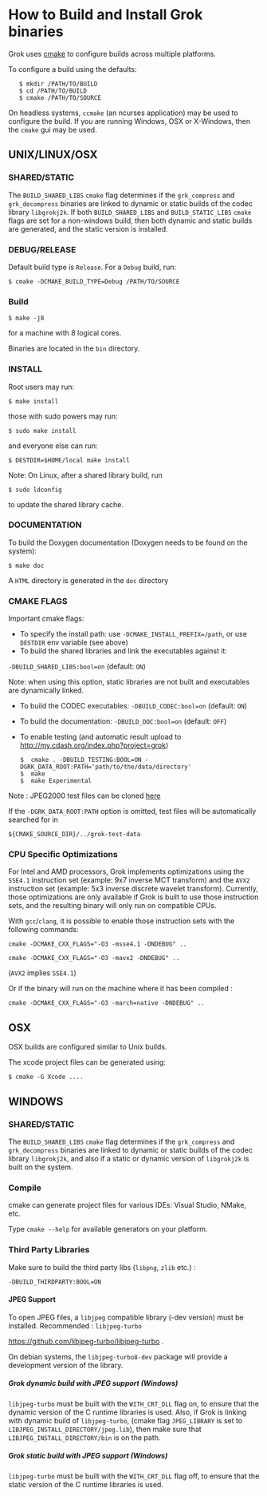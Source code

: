 # How to Build and Install Grok binaries

Grok uses [cmake](www.cmake.org) to configure builds across multiple platforms.

To configure a build using the defaults:

```
   $ mkdir /PATH/TO/BUILD
   $ cd /PATH/TO/BUILD
   $ cmake /PATH/TO/SOURCE
```

On headless systems, `ccmake` (an ncurses application) may be used to configure the build.
If you are running Windows, OSX or X-Windows, then the `cmake` gui may be used.


## UNIX/LINUX/OSX

### SHARED/STATIC

The `BUILD_SHARED_LIBS` `cmake` flag determines if the `grk_compress` and `grk_decompress` binaries are
linked to dynamic or static builds of the codec library `libgrokj2k`. If both `BUILD_SHARED_LIBS`
and `BUILD_STATIC_LIBS` `cmake` flags are set for a non-windows build, then both dynamic and static builds are generated,
and the static version is installed.


### DEBUG/RELEASE

Default build type is `Release`. For a `Debug` build, run:

`$ cmake -DCMAKE_BUILD_TYPE=Debug /PATH/TO/SOURCE`

### Build

`$ make -j8`

for a machine with 8 logical cores.

Binaries are located in the `bin` directory.

### INSTALL

Root users may run:

`$ make install`

those with sudo powers may run:

`$ sudo make install`

and everyone else can run:

`$ DESTDIR=$HOME/local make install`

Note: On Linux, after a shared library build, run

`$ sudo ldconfig`

to update the shared library cache.

### DOCUMENTATION

To build the Doxygen documentation (Doxygen needs to be found on the system):

`$ make doc`

A `HTML` directory is generated in the `doc` directory

### CMAKE FLAGS

Important cmake flags:

* To specify the install path: use `-DCMAKE_INSTALL_PREFIX=/path`, or use `DESTDIR` env variable (see above)
* To build the shared libraries and link the executables against it:

 `-DBUILD_SHARED_LIBS:bool=on` (default: `ON`)

  Note: when using this option, static libraries are not built and executables are dynamically linked.
* To build the CODEC executables: `-DBUILD_CODEC:bool=on` (default: `ON`)
* To build the documentation: `-DBUILD_DOC:bool=on` (default: `OFF`)
* To enable testing (and automatic result upload to http://my.cdash.org/index.php?project=grok)

      $  cmake . -DBUILD_TESTING:BOOL=ON -DGRK_DATA_ROOT:PATH='path/to/the/data/directory'
      $  make
      $  make Experimental

Note : JPEG2000 test files can be cloned [here](https://github.com/GrokImageCompression/grok-test-data.git)


If the `-DGRK_DATA_ROOT:PATH` option is omitted, test files will be automatically searched for in

 `${CMAKE_SOURCE_DIR}/../grok-test-data`


### CPU Specific Optimizations

For Intel and AMD processors, Grok implements optimizations using the `SSE4.1`
instruction set (example: 9x7 inverse MCT transform) and the `AVX2`
instruction set (example: 5x3 inverse discrete wavelet transform).
Currently, those optimizations are only available if Grok is built to
use those instruction sets, and the resulting binary will only run
on compatible CPUs.

With `gcc`/`clang`, it is possible to enable those instruction sets
with the following commands:

```
cmake -DCMAKE_CXX_FLAGS="-O3 -msse4.1 -DNDEBUG" ..
```

```
cmake -DCMAKE_CXX_FLAGS="-O3 -mavx2 -DNDEBUG" ..
```

(`AVX2` implies `SSE4.1`)

Or if the binary will run on the machine where it has
been compiled :

```
cmake -DCMAKE_CXX_FLAGS="-O3 -march=native -DNDEBUG" ..
```


## OSX

OSX builds are configured similar to Unix builds.

The xcode project files can be generated using:

`$ cmake -G Xcode ....`


## WINDOWS


### SHARED/STATIC

The `BUILD_SHARED_LIBS` `cmake` flag determines if the `grk_compress` and `grk_decompress` binaries are linked to dynamic or static builds of the codec library `libgrokj2k`, and also if a static or dynamic version of `libgrokj2k` is built on the system.


### Compile

cmake can generate project files for various IDEs: Visual Studio, NMake, etc.

Type `cmake --help` for available generators on your platform.

### Third Party Libraries

Make sure to build the third party libs (`libpng`, `zlib` etc.) :

  `-DBUILD_THIRDPARTY:BOOL=ON`

 #### JPEG Support

To open JPEG files, a `libjpeg` compatible library (-dev version) must be installed.
Recommended : `libjpeg-turbo`

https://github.com/libjpeg-turbo/libjpeg-turbo .

On debian systems, the `libjpeg-turbo8-dev` package will provide a development
version of the library.

##### Grok dynamic build with JPEG support (Windows)

`libjpeg-turbo` must be built with the `WITH_CRT_DLL` flag on, to ensure that the dynamic version of the C runtime libraries is used. Also, if Grok is linking with dynamic build of `libjpeg-turbo`, (cmake flag `JPEG_LIBRARY` is set to `LIBJPEG_INSTALL_DIRECTORY/jpeg.lib`), then make sure that  `LIBJPEG_INSTALL_DIRECTORY/bin` is on the path.

##### Grok static build with JPEG support (Windows)

`libjpeg-turbo` must be built with the `WITH_CRT_DLL` flag off, to ensure that the static version of the C runtime libraries is used.
